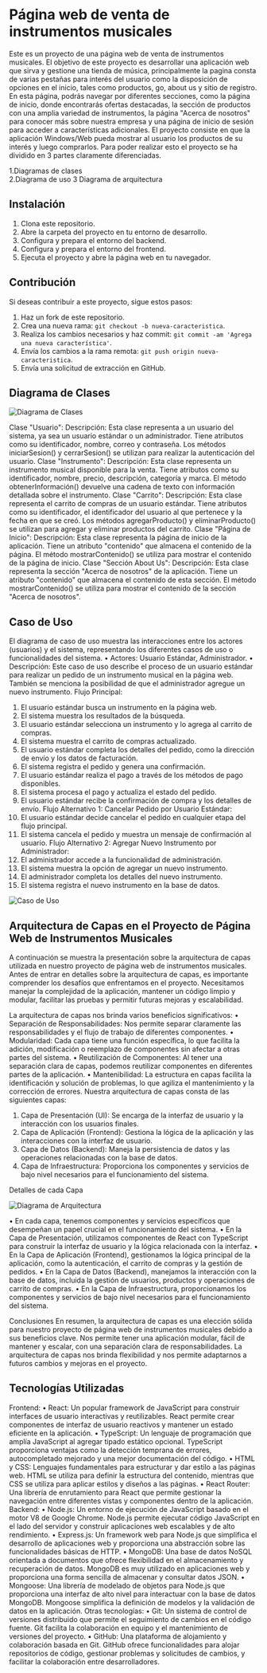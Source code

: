 # Página web de venta de instrumentos musicales
Este es un proyecto de una página web de venta de instrumentos musicales. El objetivo de este proyecto es desarrollar una aplicación web que sirva y gestione una tienda de música, principalmente la pagina consta de varias pestañas para interés del usuario como la disposición de opciones en el inicio, tales como productos, go, about us y sitio de registro.
En esta página, podrás navegar por diferentes secciones, como la página de inicio, donde encontrarás ofertas destacadas, la sección de productos con una amplia variedad de instrumentos, la página "Acerca de nosotros" para conocer más sobre nuestra empresa y una página de inicio de sesión para acceder a características adicionales.
El proyecto consiste en que la aplicación Windows/Web pueda mostrar al usuario los productos de su interés y luego comprarlos. Para poder realizar esto el proyecto se ha dividido en 3 partes claramente diferenciadas.

1.Diagramas de clases <br>
2.Diagrama de uso
3 Diagrama de arquitectura




## Instalación
1. Clona este repositorio.
2. Abre la carpeta del proyecto en tu entorno de desarrollo.
3. Configura y prepara el entorno del backend.
4. Configura y prepara el entorno del frontend.
5. Ejecuta el proyecto y abre la página web en tu navegador.

   

## Contribución
Si deseas contribuir a este proyecto, sigue estos pasos:
1. Haz un fork de este repositorio.
2. Crea una nueva rama: `git checkout -b nueva-caracteristica`.
3. Realiza los cambios necesarios y haz commit: `git commit -am 'Agrega una nueva característica'`.
4. Envía los cambios a la rama remota: `git push origin nueva-caracteristica`.
5. Envía una solicitud de extracción en GitHub.



## Diagrama de Clases

 ![Diagrama de Clases](ruta/al/diagrama_de_clases.png)
 
Clase "Usuario":
Descripción: Esta clase representa a un usuario del sistema, ya sea un usuario estándar o un administrador. Tiene atributos como su identificador, nombre, correo y contraseña. Los métodos iniciarSesion() y cerrarSesion() se utilizan para realizar la autenticación del usuario.
Clase "Instrumento":
Descripción: Esta clase representa un instrumento musical disponible para la venta. Tiene atributos como su identificador, nombre, precio, descripción, categoría y marca. El método obtenerInformación() devuelve una cadena de texto con información detallada sobre el instrumento.
Clase "Carrito":
Descripción: Esta clase representa el carrito de compras de un usuario estándar. Tiene atributos como su identificador, el identificador del usuario al que pertenece y la fecha en que se creó. Los métodos agregarProducto() y eliminarProducto() se utilizan para agregar y eliminar productos del carrito.
Clase "Página de Inicio":
Descripción: Esta clase representa la página de inicio de la aplicación. Tiene un atributo "contenido" que almacena el contenido de la página. El método mostrarContenido() se utiliza para mostrar el contenido de la página de inicio.
Clase "Sección About Us":
Descripción: Esta clase representa la sección "Acerca de nosotros" de la aplicación. Tiene un atributo "contenido" que almacena el contenido de esta sección. El método mostrarContenido() se utiliza para mostrar el contenido de la sección "Acerca de nosotros".






## Caso de Uso
El diagrama de caso de uso muestra las interacciones entre los actores (usuarios) y el sistema, representando los diferentes casos de uso o funcionalidades del sistema.
•	Actores: Usuario Estándar, Administrador.
•	Descripción: Este caso de uso describe el proceso de un usuario estándar para realizar un pedido de un instrumento musical en la página web. También se menciona la posibilidad de que el administrador agregue un nuevo instrumento.
Flujo Principal:
1.	El usuario estándar busca un instrumento en la página web.
2.	El sistema muestra los resultados de la búsqueda.
3.	El usuario estándar selecciona un instrumento y lo agrega al carrito de compras.
4.	El sistema muestra el carrito de compras actualizado.
5.	El usuario estándar completa los detalles del pedido, como la dirección de envío y los datos de facturación.
6.	El sistema registra el pedido y genera una confirmación.
7.	El usuario estándar realiza el pago a través de los métodos de pago disponibles.
8.	El sistema procesa el pago y actualiza el estado del pedido.
9.	El usuario estándar recibe la confirmación de compra y los detalles de envío.
Flujo Alternativo 1: Cancelar Pedido por Usuario Estándar:
1.	El usuario estándar decide cancelar el pedido en cualquier etapa del flujo principal.
2.	El sistema cancela el pedido y muestra un mensaje de confirmación al usuario.
Flujo Alternativo 2: Agregar Nuevo Instrumento por Administrador:
1.	El administrador accede a la funcionalidad de administración.
2.	El sistema muestra la opción de agregar un nuevo instrumento.
3.	El administrador completa los detalles del nuevo instrumento.
4.	El sistema registra el nuevo instrumento en la base de datos.


![Caso de Uso](ruta/al/caso_de_uso.png)



## Arquitectura de Capas en el Proyecto de Página Web de Instrumentos Musicales

A continuación se muestra la presentación sobre la arquitectura de capas utilizada en nuestro proyecto de página web de instrumentos musicales.
Antes de entrar en detalles sobre la arquitectura de capas, es importante comprender los desafíos que enfrentamos en el proyecto.
Necesitamos manejar la complejidad de la aplicación, mantener un código limpio y modular, facilitar las pruebas y permitir futuras mejoras y escalabilidad.

La arquitectura de capas nos brinda varios beneficios significativos:
•	Separación de Responsabilidades: Nos permite separar claramente las responsabilidades y el flujo de trabajo de diferentes componentes.
•	Modularidad: Cada capa tiene una función específica, lo que facilita la adición, modificación o reemplazo de componentes sin afectar a otras partes del sistema.
•	Reutilización de Componentes: Al tener una separación clara de capas, podemos reutilizar componentes en diferentes partes de la aplicación.
•	Mantenibilidad: La estructura en capas facilita la identificación y solución de problemas, lo que agiliza el mantenimiento y la corrección de errores.
Nuestra arquitectura de capas consta de las siguientes capas:

1.	Capa de Presentación (UI): Se encarga de la interfaz de usuario y la interacción con los usuarios finales.
2.	Capa de Aplicación (Frontend): Gestiona la lógica de la aplicación y las interacciones con la interfaz de usuario.
3.	Capa de Datos (Backend): Maneja la persistencia de datos y las operaciones relacionadas con la base de datos.
4.	Capa de Infraestructura: Proporciona los componentes y servicios de bajo nivel necesarios para el funcionamiento del sistema.



Detalles de cada Capa

![Diagrama de Arquitectura](ruta/al/diagrama_de_arquitectura.png)

•	En cada capa, tenemos componentes y servicios específicos que desempeñan un papel crucial en el funcionamiento del sistema.
•	En la Capa de Presentación, utilizamos componentes de React con TypeScript para construir la interfaz de usuario y la lógica relacionada con la interfaz.
•	En la Capa de Aplicación (Frontend), gestionamos la lógica principal de la aplicación, como la autenticación, el carrito de compras y la gestión de pedidos.
•	En la Capa de Datos (Backend), manejamos la interacción con la base de datos, incluida la gestión de usuarios, productos y operaciones de carrito de compras.
•	En la Capa de Infraestructura, proporcionamos los componentes y servicios de bajo nivel necesarios para el funcionamiento del sistema.

Conclusiones
En resumen, la arquitectura de capas es una elección sólida para nuestro proyecto de página web de instrumentos musicales debido a sus beneficios clave.
Nos permite tener una aplicación modular, fácil de mantener y escalar, con una separación clara de responsabilidades.
La arquitectura de capas nos brinda flexibilidad y nos permite adaptarnos a futuros cambios y mejoras en el proyecto.




## Tecnologías Utilizadas
Frontend:
•	React: Un popular framework de JavaScript para construir interfaces de usuario interactivas y reutilizables. React permite crear componentes de interfaz de usuario reactivos y mantener un estado eficiente en la aplicación.
•	TypeScript: Un lenguaje de programación que amplía JavaScript al agregar tipado estático opcional. TypeScript proporciona ventajas como la detección temprana de errores, autocompletado mejorado y una mejor documentación del código.
•	HTML y CSS: Lenguajes fundamentales para estructurar y dar estilo a las páginas web. HTML se utiliza para definir la estructura del contenido, mientras que CSS se utiliza para aplicar estilos y diseños a las páginas.
•	React Router: Una librería de enrutamiento para React que permite gestionar la navegación entre diferentes vistas y componentes dentro de la aplicación.
Backend:
•	Node.js: Un entorno de ejecución de JavaScript basado en el motor V8 de Google Chrome. Node.js permite ejecutar código JavaScript en el lado del servidor y construir aplicaciones web escalables y de alto rendimiento.
•	Express.js: Un framework web para Node.js que simplifica el desarrollo de aplicaciones web y proporciona una abstracción sobre las funcionalidades básicas de HTTP.
•	MongoDB: Una base de datos NoSQL orientada a documentos que ofrece flexibilidad en el almacenamiento y recuperación de datos. MongoDB es muy utilizado en aplicaciones web y proporciona una forma sencilla de almacenar y consultar datos JSON.
•	Mongoose: Una librería de modelado de objetos para Node.js que proporciona una interfaz de alto nivel para interactuar con la base de datos MongoDB. Mongoose simplifica la definición de modelos y la validación de datos en la aplicación.
Otras tecnologías:
•	Git: Un sistema de control de versiones distribuido que permite el seguimiento de cambios en el código fuente. Git facilita la colaboración en equipo y el mantenimiento de versiones del proyecto.
•	GitHub: Una plataforma de alojamiento y colaboración basada en Git. GitHub ofrece funcionalidades para alojar repositorios de código, gestionar problemas y solicitudes de cambios, y facilitar la colaboración entre desarrolladores.













